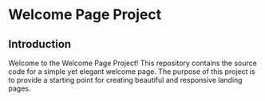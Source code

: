 # Welcome Page Project

## Introduction
Welcome to the Welcome Page Project! This repository contains the source code for a simple yet elegant welcome page. The purpose of this project is to provide a starting point for creating beautiful and responsive landing pages.
